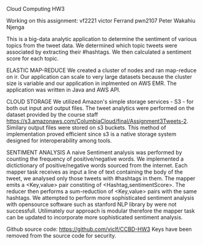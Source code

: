Cloud Computing HW3

Working on this assignment:
vf2221 victor Ferrand
pwn2107 Peter Wakahiu Njenga


This is a big-data analytic application to determine the sentiment of various topics from the tweet data. 
We determined which topic tweets were associated by extracting their #hashtags. We then calculated a sentiment
score for each topic.

ELASTIC MAP-REDUCE
We created a cluster of nodes and ran map-reduce on ir. Our application can scale to very large 
datasets because the cluster size is variable and our application in inplmented on AWS EMR. 
The application was written in Java and AWS API.

CLOUD STORAGE
We utilized Amazon's simple storage services - S3 - for both out input and output files. The tweet analytics were 
performed on the dataset provided by the course staff https://s3.amazonaws.com/ColumbiaCloud/final/Assignment3Tweets-2.
Similary output files were stored on s3 buckets. This method of implementation proved efficient since s3 is a native 
storage system designed for interoperability among tools.

SENTIMENT ANALYSIS
A naive Sentiment analysis was performed by counting the frequency of positive/negative words. 
We implemented a dictictionary of positive/negative words sourced from the internet. Each mapper task
receives as input a line of text containing the body of the tweet, we analysed only those tweets with
#hashtags in them. The mapper emits a \<Key,value> pair constiting of <Hashtag,sentimentScore>. The 
reducer then performs a sum-reduction of <Key,value> pairs with the same hashtags. We attempted to 
perform more sophisticated sentiment analysis with opensource software such as stanford NLP library
by were not successfull. Utilimately our approach is modular therefore the mapper task can be updated
to incorporate more sophisticated sentiment analysis.


Github source code:
https://github.com/viclf/CCBD-HW3
Keys have been removed from the source code for security.

